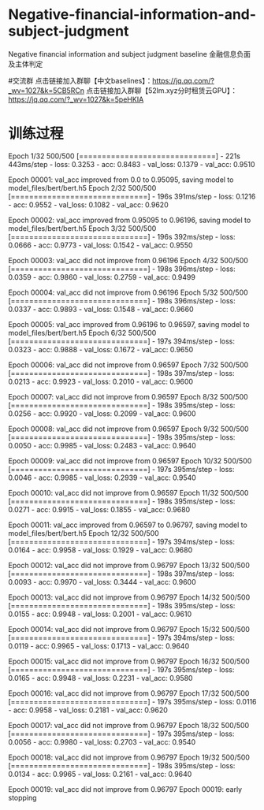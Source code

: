 # Negative-financial-information-and-subject-judgment
Negative financial information and subject judgment baseline
金融信息负面及主体判定


#交流群
点击链接加入群聊【中文baselines】：https://jq.qq.com/?_wv=1027&k=5CB5RCn
点击链接加入群聊【52lm.xyz分时租赁云GPU】：https://jq.qq.com/?_wv=1027&k=5peHKIA

# 训练过程

Epoch 1/32
500/500 [==============================] - 221s 443ms/step - loss: 0.3253 - acc: 0.8483 - val_loss: 0.1379 - val_acc: 0.9510

Epoch 00001: val_acc improved from 0.0 to 0.95095, saving model to model_files/bert/bert.h5
Epoch 2/32
500/500 [==============================] - 196s 391ms/step - loss: 0.1216 - acc: 0.9552 - val_loss: 0.1082 - val_acc: 0.9620

Epoch 00002: val_acc improved from 0.95095 to 0.96196, saving model to model_files/bert/bert.h5
Epoch 3/32
500/500 [==============================] - 196s 392ms/step - loss: 0.0666 - acc: 0.9773 - val_loss: 0.1542 - val_acc: 0.9550

Epoch 00003: val_acc did not improve from 0.96196
Epoch 4/32
500/500 [==============================] - 198s 396ms/step - loss: 0.0359 - acc: 0.9860 - val_loss: 0.2759 - val_acc: 0.9499

Epoch 00004: val_acc did not improve from 0.96196
Epoch 5/32
500/500 [==============================] - 198s 396ms/step - loss: 0.0337 - acc: 0.9893 - val_loss: 0.1548 - val_acc: 0.9660

Epoch 00005: val_acc improved from 0.96196 to 0.96597, saving model to model_files/bert/bert.h5
Epoch 6/32
500/500 [==============================] - 197s 394ms/step - loss: 0.0323 - acc: 0.9888 - val_loss: 0.1672 - val_acc: 0.9650

Epoch 00006: val_acc did not improve from 0.96597
Epoch 7/32
500/500 [==============================] - 198s 397ms/step - loss: 0.0213 - acc: 0.9923 - val_loss: 0.2010 - val_acc: 0.9600

Epoch 00007: val_acc did not improve from 0.96597
Epoch 8/32
500/500 [==============================] - 198s 395ms/step - loss: 0.0256 - acc: 0.9920 - val_loss: 0.2099 - val_acc: 0.9600

Epoch 00008: val_acc did not improve from 0.96597
Epoch 9/32
500/500 [==============================] - 198s 395ms/step - loss: 0.0050 - acc: 0.9985 - val_loss: 0.2483 - val_acc: 0.9640

Epoch 00009: val_acc did not improve from 0.96597
Epoch 10/32
500/500 [==============================] - 197s 395ms/step - loss: 0.0046 - acc: 0.9985 - val_loss: 0.2939 - val_acc: 0.9540

Epoch 00010: val_acc did not improve from 0.96597
Epoch 11/32
500/500 [==============================] - 198s 395ms/step - loss: 0.0271 - acc: 0.9915 - val_loss: 0.1855 - val_acc: 0.9680

Epoch 00011: val_acc improved from 0.96597 to 0.96797, saving model to model_files/bert/bert.h5
Epoch 12/32
500/500 [==============================] - 197s 394ms/step - loss: 0.0164 - acc: 0.9958 - val_loss: 0.1929 - val_acc: 0.9680

Epoch 00012: val_acc did not improve from 0.96797
Epoch 13/32
500/500 [==============================] - 198s 397ms/step - loss: 0.0093 - acc: 0.9970 - val_loss: 0.3444 - val_acc: 0.9600

Epoch 00013: val_acc did not improve from 0.96797
Epoch 14/32
500/500 [==============================] - 198s 395ms/step - loss: 0.0155 - acc: 0.9948 - val_loss: 0.2001 - val_acc: 0.9610

Epoch 00014: val_acc did not improve from 0.96797
Epoch 15/32
500/500 [==============================] - 197s 394ms/step - loss: 0.0119 - acc: 0.9965 - val_loss: 0.1713 - val_acc: 0.9640

Epoch 00015: val_acc did not improve from 0.96797
Epoch 16/32
500/500 [==============================] - 197s 395ms/step - loss: 0.0165 - acc: 0.9948 - val_loss: 0.2231 - val_acc: 0.9580

Epoch 00016: val_acc did not improve from 0.96797
Epoch 17/32
500/500 [==============================] - 197s 395ms/step - loss: 0.0116 - acc: 0.9958 - val_loss: 0.2181 - val_acc: 0.9620

Epoch 00017: val_acc did not improve from 0.96797
Epoch 18/32
500/500 [==============================] - 197s 395ms/step - loss: 0.0056 - acc: 0.9980 - val_loss: 0.2703 - val_acc: 0.9540

Epoch 00018: val_acc did not improve from 0.96797
Epoch 19/32
500/500 [==============================] - 198s 395ms/step - loss: 0.0134 - acc: 0.9965 - val_loss: 0.2161 - val_acc: 0.9640

Epoch 00019: val_acc did not improve from 0.96797
Epoch 00019: early stopping
